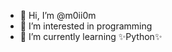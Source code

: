 - 👋 Hi, I’m @m0ii0m
- 👀 I’m interested in programming
- 🌱 I’m currently learning ✨Python✨

<!---
m0ii0m/m0ii0m is a ✨ special ✨ repository because its `README.md` (this file) appears on your GitHub profile.
You can click the Preview link to take a look at your changes.
--->
